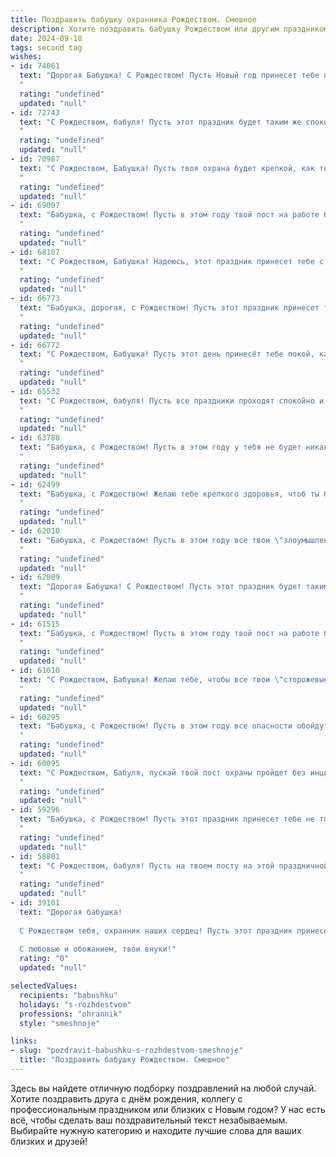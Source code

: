 ```yaml
---
title: Поздравить бабушку охранника Рождеством. Смешное
description: Хотите поздравить бабушку Рождеством или другим праздником? Наш ИИ создаст незабываемое поздравление, а вы обязательно выделитесь среди других.  
date: 2024-09-18
tags: second tag
wishes:
- id: 74061
  text: "Дорогая Бабушка! С Рождеством! Пусть Новый год принесет тебе побольше спокойных ночей, а в твоем доме всегда царила праздничная атмосфера – как на охраняемом объекте с круглосуточной защитой! 😉
  "
  rating: "undefined"
  updated: "null"
- id: 72743
  text: "С Рождеством, бабуля! Пусть этот праздник будет таким же спокойным и тихим, как твоя ночная смена на работе.  😜🎄
  "
  rating: "undefined"
  updated: "null"
- id: 70987
  text: "С Рождеством, Бабушка! Пусть твоя охрана будет крепкой, как твоя любовь, а твой пост - спокойным, как сон младенца! Будь здорова, весела и пусть праздничное настроение никого не пропустит мимо!
  "
  rating: "undefined"
  updated: "null"
- id: 69007
  text: "Бабушка, с Рождеством! Пусть в этом году твой пост на работе будет особенно мирным  — чтобы никакие негодяи не нарушили покой твоего праздничного застолья! 🎄🎁
  "
  rating: "undefined"
  updated: "null"
- id: 68107
  text: "С Рождеством, Бабушка! Надеюсь, этот праздник принесет тебе столько же покоя и умиротворения, сколько ты приносишь в нашу жизнь своим бдительным оком охранника! 🎅🎉
  "
  rating: "undefined"
  updated: "null"
- id: 66773
  text: "Бабушка, дорогая, с Рождеством! Пусть этот праздник принесет тебе не только мир и покой, но и море подарков! Особенно, если в них будет спрятан новый комплект бронежилетов для твоего внука-охранника! 😉🎄
  "
  rating: "undefined"
  updated: "null"
- id: 66772
  text: "С Рождеством, Бабушка! Пусть этот день принесёт тебе покой, как надежный охранник на посту, и пусть никакие неприятности не посмеют нарушить твой праздничный комфорт! 🎄🎅
  "
  rating: "undefined"
  updated: "null"
- id: 65532
  text: "С Рождеством, бабуля! Пусть все праздники проходят спокойно и без ЧП. Ну и, конечно, пусть дедушка Санта принесет тебе подарки, а не набор \"охранника\"! 😅🎅
  "
  rating: "undefined"
  updated: "null"
- id: 63780
  text: "Бабушка, с Рождеством! Пусть в этом году у тебя не будет никаких \"проблем\" с \"незаконным проникновением\" на твой участок, а только радостные визиты близких!  🎄🎅
  "
  rating: "undefined"
  updated: "null"
- id: 62499
  text: "Бабушка, с Рождеством! Желаю тебе крепкого здоровья, чтоб ты была бодрее любого охранника на посту, и чтобы Новый год принес тебе только сладкие сюрпризы, а не тревожные звонки на пульт! 🎄🎅🏼🎁
  "
  rating: "undefined"
  updated: "null"
- id: 62010
  text: "Бабушка, с Рождеством! Пусть в этом году все твои \"злоумышленники\" будут такими же безобидными, как котики, а твоя служба будет спокойной, как сон младенца! 🎉🎄
  "
  rating: "undefined"
  updated: "null"
- id: 62009
  text: "Дорогая Бабушка! С Рождеством! Пусть этот праздник будет таким же спокойным и безопасным, как твоя работа охранника. Желаю, чтобы твои \"клиенты\" были только добрыми духами праздника, а подарков - больше, чем нарушителей! 😉
  "
  rating: "undefined"
  updated: "null"
- id: 61515
  text: "Бабушка, с Рождеством! Пусть в этом году твой пост на работе будет тихим, а единственные \"нарушители\" - это твои любимые внуки, которые придут к тебе с подарками и вкусным рождественским тортом! 😉
  "
  rating: "undefined"
  updated: "null"
- id: 61010
  text: "С Рождеством, Бабушка! Желаю тебе, чтобы все твои \"сторожевые\" навыки пригодились только для того, чтобы отгонять от тебя  неприятности и охранять твой покой!  🎅🎄
  "
  rating: "undefined"
  updated: "null"
- id: 60295
  text: "Бабушка, с Рождеством! Пусть в этом году все опасности обойдут тебя стороной, а твоих \"подопечных\" - не поймают на горячем! 😉🎄
  "
  rating: "undefined"
  updated: "null"
- id: 60095
  text: "С Рождеством, Бабуля, пускай твой пост охраны пройдет без инцидентов, а подарки под елкой будут ценнее, чем бриллиантовая корона! 🎄🎅
  "
  rating: "undefined"
  updated: "null"
- id: 59296
  text: "Бабушка, с Рождеством! Пусть этот праздник принесет тебе не только мир и покой, но и  бесперебойную подачу праздничного оливье и теплой компании! И не забудь, что даже охранять дом от незваных гостей можно с улыбкой и праздничным настроением! 🎄😊
  "
  rating: "undefined"
  updated: "null"
- id: 58801
  text: "С Рождеством, бабуля! Пусть на твоем посту на этой праздничной ночи не будет ни одного злоумышленника, кроме разве что Деда Мороза с мешком подарков! 🎅🎄🎉
  "
  rating: "undefined"
  updated: "null"
- id: 39101
  text: "Дорогая бабушка!
  
  С Рождеством тебя, охранник наших сердец! Пусть этот праздник принесет тебе не только тепло, но и уверенность, что ни один снежинкой не проскользнет мимо твоего строгого взгляда. Желаю, чтобы даже сказочные страхи не решились побеспокоить твою крепость, а ангелы охраняли твой уют, как ты нас всех. Пусть каждый твой день будет как вечерняя охрана — спокойным, светлым и абсолютно безопасным!
  
  С любовью и обожанием, твои внуки!"
  rating: "0"
  updated: "null"

selectedValues:
  recipients: "babushku"
  holidays: "s-rozhdestvom"
  professions: "ohrannik"
  style: "smeshnoje"

links:
- slug: "pozdravit-babushku-s-rozhdestvom-smeshnoje"
  title: "Поздравить бабушку Рождеством. Смешное"
---
```


Здесь вы найдете отличную подборку поздравлений на любой случай. 
Хотите поздравить друга с днём рождения, коллегу с профессиональным праздником или близких с Новым годом? У нас есть всё, чтобы сделать ваш поздравительный текст незабываемым. Выбирайте нужную категорию и находите лучшие слова для ваших близких и друзей!
